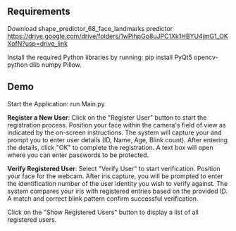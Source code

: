 ## Requirements	
Download shape_predictor_68_face_landmarks predictor https://drive.google.com/drive/folders/1wPihpGo8uJPC1Xk1HBYU4jmG1_OKXofN?usp=drive_link

Install the required Python libraries by running: pip install PyQt5 opencv-python dlib numpy Pillow.

## Demo
Start the Application: run Main.py

**Register a New User**:
Click on the "Register User" button to start the registration process.
Position your face within the camera's field of view as indicated by the on-screen instructions.
The system will  capture your  and prompt you to enter user details (ID, Name, Age, Blink count).
After entering the details, click "OK" to complete the registration. 
A text box will open where you can enter passwords to be protected.

**Verify Registered User**:
Select "Verify User" to start verification.
Position your face for the webcam.
After iris capture, you will be prompted to enter the identification number of the user identity you wish to verify against.
The system compares your iris with registered entries based on the provided ID.
A match and correct blink pattern confirm successful verification.

Click on the "Show Registered Users" button to display a list of all registered users.
